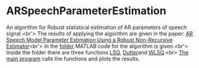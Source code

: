 # ARSpeechParameterEstimation
An algorithm for Robust statistical estimation of AR parameters of speech signal.<br'>
The results of applying the algorithm are given in the paper: [AR Speech Model Parameter Estimation Using a Robust Non-Recursive Estimator](https://www.researchgate.net/publication/344888800_AR_Speech_Model_Parameter_Estimation_Using_a_Robust_Non-Recursive_Estimator)<br'>
In the [folder](https://github.com/bjekic/ARSpeechParameterEstimation/tree/main/MATLAB%20code) MATLAB code for the algorithm is given.<br'>
Inside the folder there are three functions [LSQ](https://github.com/bjekic/ARSpeechParameterEstimation/blob/main/MATLAB%20code/LSQ.m), 
[Dutter](https://github.com/bjekic/ARSpeechParameterEstimation/blob/main/MATLAB%20code/Dutter.m)and 
[WLSQ](https://github.com/bjekic/ARSpeechParameterEstimation/blob/main/MATLAB%20code/WLSQ.m).<br\>
[The main program](https://github.com/bjekic/ARSpeechParameterEstimation/blob/main/MATLAB%20code/Main_program.m) calls the functions and plots the results.
